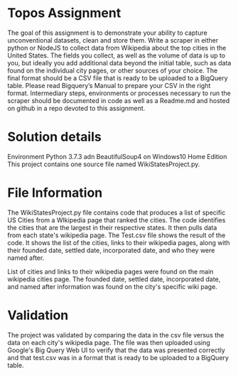 # Topos Assignment 

The goal of this assignment is to demonstrate your ability to capture unconventional datasets, clean and store them. Write a scraper in either python or NodeJS to collect data from Wikipedia about the top cities in the United States. The fields you collect, as well as the volume of data is up to you, but ideally you add additional data beyond the initial table, such as data found on the individual city pages, or other sources of your choice. The final format should be a CSV file that is ready to be uploaded to a BigQuery table. Please read Bigquery’s Manual to prepare your CSV in the right format. Intermediary steps, environments or processes necessary to run the scraper should be documented in code as well as a Readme.md and hosted on github in a repo devoted to this assignment. 

# Solution details

Environment Python 3.7.3 adn BeautifulSoup4 on Windows10 Home Edition
This project contains one source file named WikiStatesProject.py. 

# File Information
The WikiStatesProject.py file contains code that produces a list of specific US Cities from a WIkipedia page that ranked the cities. The code identifies the cities that are the largest in their respective states. It then pulls data from each state's wikipedia page.
The Test.csv file shows the result of the code. It shows the list of the cities, links to their wikipedia pages, along with their founded date, settled date, incorporated date, and who they were named after.

List of cities and links to their wikipedia pages were found on the main wikipedia cities page.
The founded date, settled date, incorporated date, and named after information was found on the city's specific wiki page.

# Validation
The project was validated by comparing the data in the csv file versus the data on each city's wikipedia page. The file was then uploaded using Google's Big Query Web UI to verify that the data was presented correctly and that test.csv was in a format that is ready to be uploaded to a BigQuery table. 
